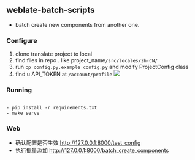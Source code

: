 ## weblate-batch-scripts

- batch create new components from another one.

### Configure

1. clone translate project to local
2. find files in repo . like project_name`/src/locales/zh-CN/`
3. run `cp config.py.example config.py` and modify ProjectConfig class
4. find u API_TOKEN
   at `/account/profile`  ![](<img src='http://ipic-typora-samzong.oss-cn-qingdao.aliyuncs.com//uPic/IrmmXG.jpg?x-oss-process=image/resize,w_960,m_lfit' alt='resize,w_960,m_lfit'/>)



### Running

```shell

- pip install -r requirements.txt
- make serve
```

### Web

- 确认配置是否生效  http://127.0.0.1:8000/test_config
- 执行批量添加     http://127.0.0.1:8000/batch_create_components